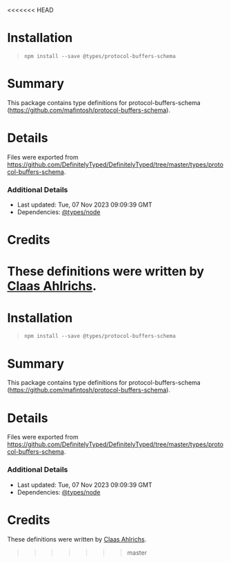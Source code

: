<<<<<<< HEAD
# Installation
> `npm install --save @types/protocol-buffers-schema`

# Summary
This package contains type definitions for protocol-buffers-schema (https://github.com/mafintosh/protocol-buffers-schema).

# Details
Files were exported from https://github.com/DefinitelyTyped/DefinitelyTyped/tree/master/types/protocol-buffers-schema.

### Additional Details
 * Last updated: Tue, 07 Nov 2023 09:09:39 GMT
 * Dependencies: [@types/node](https://npmjs.com/package/@types/node)

# Credits
These definitions were written by [Claas Ahlrichs](https://github.com/claasahl).
=======
# Installation
> `npm install --save @types/protocol-buffers-schema`

# Summary
This package contains type definitions for protocol-buffers-schema (https://github.com/mafintosh/protocol-buffers-schema).

# Details
Files were exported from https://github.com/DefinitelyTyped/DefinitelyTyped/tree/master/types/protocol-buffers-schema.

### Additional Details
 * Last updated: Tue, 07 Nov 2023 09:09:39 GMT
 * Dependencies: [@types/node](https://npmjs.com/package/@types/node)

# Credits
These definitions were written by [Claas Ahlrichs](https://github.com/claasahl).
>>>>>>> master
